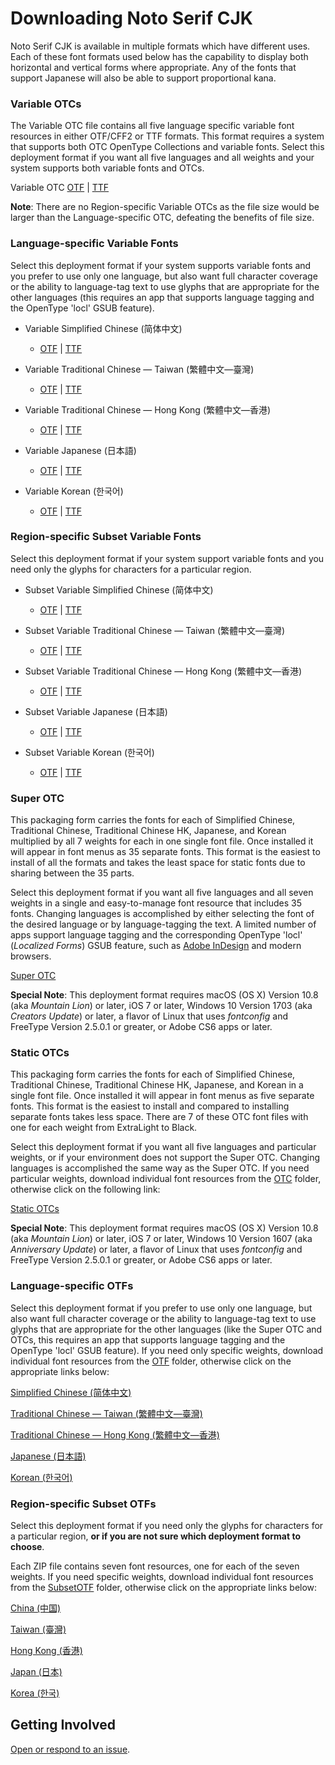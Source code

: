 # Downloading Noto Serif CJK
 
Noto Serif CJK is available in multiple formats which have different uses. Each of
these font formats used below has the capability to display both horizontal
and vertical forms where appropriate. Any of the fonts that support
Japanese will also be able to support proportional kana.
### Variable OTCs

The Variable OTC file contains all five language specific variable font resources in
either OTF/CFF2 or TTF formats. This format requires a system that supports both OTC 
OpenType Collections and variable fonts. Select this deployment format if you want all five languages and all weights and your system supports both variable fonts and OTCs.

Variable OTC [OTF](https://github.com/googlefonts/noto-cjk/raw/main/Serif/Variable/OTC/NotoSerifCJK-VF.otf.ttc) | [TTF](https://github.com/googlefonts/noto-cjk/raw/main/Serif/Variable/OTC/NotoSerifCJK-VF.ttf.ttc)

**Note**: There are no Region-specific Variable OTCs as the file size would be larger than the 
Language-specific OTC, defeating the benefits of file size. 

### Language-specific Variable Fonts

Select this deployment format if your system supports variable fonts and you prefer to use only one language, but also want full character coverage or the ability to language-tag text to use glyphs that are appropriate for the other languages (this requires an app that supports language tagging and the OpenType 'locl' GSUB feature).

- Variable Simplified Chinese (简体中文) 
  - [OTF](https://github.com/googlefonts/noto-cjk/raw/main/Serif/Variable/OTF/NotoSerifCJKsc-VF.otf) | [TTF](https://github.com/googlefonts/noto-cjk/raw/main/Serif/Variable/TTF/NotoSerifCJKsc-VF.ttf)

- Variable Traditional Chinese — Taiwan (繁體中文—臺灣)
  - [OTF](https://github.com/googlefonts/noto-cjk/raw/main/Serif/Variable/OTF/NotoSerifCJKtc-VF.otf) | [TTF](https://github.com/googlefonts/noto-cjk/raw/main/Serif/Variable/TTF/NotoSerifCJKtc-VF.ttf) 

- Variable Traditional Chinese — Hong Kong (繁體中文—香港)
  - [OTF](https://github.com/googlefonts/noto-cjk/raw/main/Serif/Variable/OTF/NotoSerifCJKhk-VF.otf) | [TTF](https://github.com/googlefonts/noto-cjk/raw/main/Serif/Variable/TTF/NotoSerifCJKhk-VF.ttf)

- Variable Japanese (日本語)
  - [OTF](https://github.com/googlefonts/noto-cjk/raw/main/Serif/Variable/OTF/NotoSerifCJKjp-VF.otf) | [TTF](https://github.com/googlefonts/noto-cjk/raw/main/Serif/Variable/TTF/NotoSerifCJKjp-VF.ttf)

- Variable Korean (한국어)
  - [OTF](https://github.com/googlefonts/noto-cjk/raw/main/Serif/Variable/OTF/NotoSerifCJKkr-VF.otf) | [TTF](https://github.com/googlefonts/noto-cjk/raw/main/Serif/Variable/TTF/NotoSerifCJKkr-VF.ttf)

### Region-specific Subset Variable Fonts

Select this deployment format if your system support variable fonts and you need only the glyphs for characters for a particular region.

- Subset Variable Simplified Chinese (简体中文) 
  - [OTF](https://github.com/googlefonts/noto-cjk/raw/main/Serif/Variable/OTF/Subset/NotoSerifSC-VF.otf) | [TTF](https://github.com/googlefonts/noto-cjk/raw/main/Serif/Variable/TTF/Subset/NotoSerifSC-VF.ttf)

- Subset Variable Traditional Chinese — Taiwan (繁體中文—臺灣) 
  - [OTF](https://github.com/googlefonts/noto-cjk/raw/main/Serif/Variable/OTF/Subset/NotoSerifTC-VF.otf) | [TTF](https://github.com/googlefonts/noto-cjk/raw/main/Serif/Variable/TTF/Subset/NotoSerifTC-VF.ttf)

- Subset Variable Traditional Chinese — Hong Kong (繁體中文—香港) 
  - [OTF](https://github.com/googlefonts/noto-cjk/raw/main/Serif/Variable/OTF/Subset/NotoSerifHK-VF.otf) | [TTF](https://github.com/googlefonts/noto-cjk/raw/main/Serif/Variable/TTF/Subset/NotoSerifHK-VF.ttf)

- Subset Variable Japanese (日本語) 
  - [OTF](https://github.com/googlefonts/noto-cjk/raw/main/Serif/Variable/OTF/Subset/NotoSerifJP-VF.otf) | [TTF](https://github.com/googlefonts/noto-cjk/raw/main/Serif/Variable/TTF/Subset/NotoSerifJP-VF.ttf)

- Subset Variable Korean (한국어) 
  - [OTF](https://github.com/googlefonts/noto-cjk/raw/main/Serif/Variable/OTF/Subset/NotoSerifKR-VF.otf) | [TTF](https://github.com/googlefonts/noto-cjk/raw/main/Serif/Variable/TTF/Subset/NotoSerifKR-VF.ttf)



### Super OTC

This packaging form carries the fonts for each of Simplified Chinese,
Traditional Chinese, Traditional Chinese HK, Japanese, and Korean multiplied
by all 7 weights for each in one single font file. Once installed it
will appear in font menus as 35 separate fonts. This format is the easiest to
install of all the formats and takes the least space for static fonts due to 
sharing between the 35 parts.

Select this deployment format if you want all five languages and all seven weights in a single and easy-to-manage font resource that includes 35 fonts. Changing languages is accomplished by either selecting the font of the desired language or by language-tagging the text. A limited number of apps support language tagging and the corresponding OpenType 'locl' (*Localized Forms*) GSUB feature, such as [Adobe InDesign](https://www.adobe.com/products/indesign.html) and modern browsers.

[Super OTC](https://github.com/googlefonts/noto-cjk/releases/download/Serif2.003/01_NotoSerifCJK.ttc.zip)

**Special Note**: This deployment format requires macOS (OS X) Version 10.8 (aka *Mountain Lion*) or later, iOS 7 or later, Windows 10 Version 1703 (aka *Creators Update*) or later, a flavor of Linux that uses *fontconfig* and FreeType Version 2.5.0.1 or greater, or Adobe CS6 apps or later.

### Static OTCs
This packaging form carries the fonts for each of Simplified Chinese, 
Traditional Chinese, Traditional Chinese HK, Japanese, and Korean in a single font file. Once
installed it will appear in font menus as five separate fonts. 
This format is the easiest to install and compared to installing separate fonts
takes less space. There are 7 of these OTC font files with one for each weight
from ExtraLight to Black.

Select this deployment format if you want all five languages and particular weights, or if your environment does not support the Super OTC. Changing languages is accomplished the same way as the Super OTC. If you need particular weights, download individual font resources from the [OTC](https://github.com/googlefonts/noto-cjk/raw/main/Serif/OTC) folder, otherwise click on the following link:

[Static OTCs](https://github.com/googlefonts/noto-cjk/releases/download/Serif2.003/04_NotoSerifCJKOTC.zip)

**Special Note**: This deployment format requires macOS (OS X) Version 10.8 (aka *Mountain Lion*) or later, iOS 7 or later, Windows 10 Version 1607 (aka *Anniversary Update*) or later, a flavor of Linux that uses *fontconfig* and FreeType Version 2.5.0.1 or greater, or Adobe CS6 apps or later.

### Language-specific OTFs

Select this deployment format if you prefer to use only one language, but also want full character coverage or the ability to language-tag text to use glyphs that are appropriate for the other languages (like the Super OTC and OTCs, this requires an app that supports language tagging and the OpenType 'locl' GSUB feature). If you need only specific weights, download individual font resources from the [OTF](https://github.com/googlefonts/noto-cjk/raw/main/Serif/OTF) folder, otherwise click on the appropriate links below:

[Simplified Chinese (简体中文)](https://github.com/googlefonts/noto-cjk/releases/download/Serif2.003/09_NotoSerifCJKsc.zip)

[Traditional Chinese — Taiwan (繁體中文—臺灣)](https://github.com/googlefonts/noto-cjk/releases/download/Serif2.003/10_NotoSerifCJKtc.zip)

[Traditional Chinese — Hong Kong (繁體中文—香港)](https://github.com/googlefonts/noto-cjk/releases/download/Serif2.003/11_NotoSerifCJKhk.zip)

[Japanese (日本語)](https://github.com/googlefonts/noto-cjk/releases/download/Serif2.003/07_NotoSerifCJKjp.zip)

[Korean (한국어)](https://github.com/googlefonts/noto-cjk/releases/download/Serif2.003/08_NotoSerifCJKkr.zip)

### Region-specific Subset OTFs

Select this deployment format if you need only the glyphs for characters for a particular region, **or if you are not sure which deployment format to choose**.

Each ZIP file contains seven font resources, one for each of the seven weights. If you need specific weights, download individual font resources from the [SubsetOTF](https://github.com/googlefonts/noto-cjk/raw/main/Serif/SubsetOTF) folder, otherwise click on the appropriate links below:

[China (中国)](https://github.com/googlefonts/noto-cjk/releases/download/Serif2.003/14_NotoSerifSC.zip)

[Taiwan (臺灣)](https://github.com/googlefonts/noto-cjk/releases/download/Serif2.003/15_NotoSerifTC.zip)

[Hong Kong (香港)](https://github.com/googlefonts/noto-cjk/releases/download/Serif2.003/16_NotoSerifHK.zip)

[Japan (日本)](https://github.com/googlefonts/noto-cjk/releases/download/Serif2.003/12_NotoSerifJP.zip)

[Korea (한국)](https://github.com/googlefonts/noto-cjk/releases/download/Serif2.003/13_NotoSerifKR.zip)

## Getting Involved

[Open or respond to an issue](https://github.com/googlefonts/noto-cjk/issues/).

